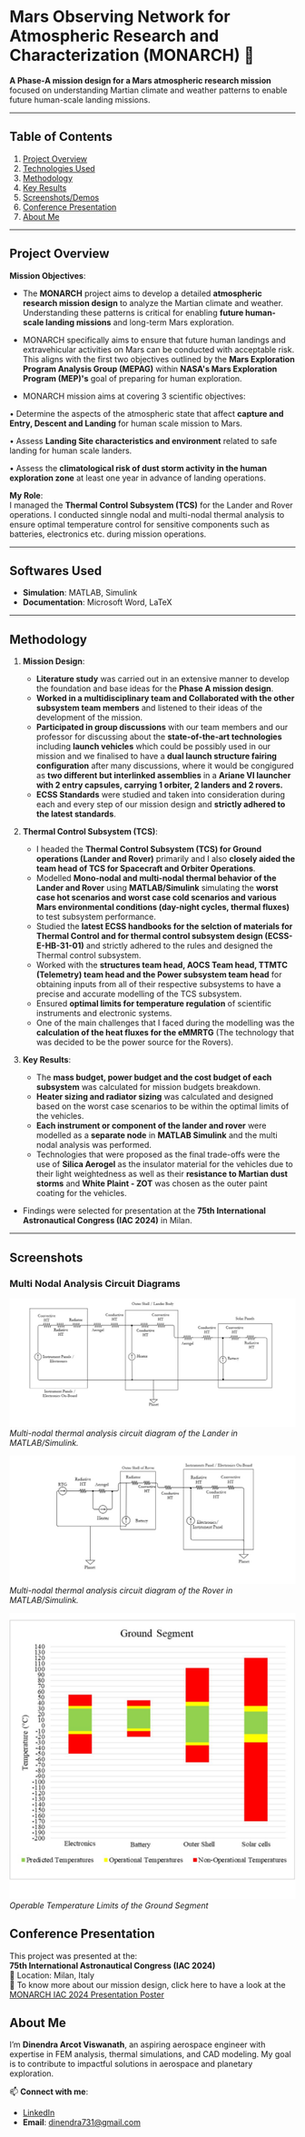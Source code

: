 # Mars Observing Network for Atmospheric Research and Characterization (MONARCH) 🚀  

**A Phase-A mission design for a Mars atmospheric research mission** focused on understanding Martian climate and weather patterns to enable future human-scale landing missions.  

---

## Table of Contents  
1. [Project Overview](#project-overview)  
2. [Technologies Used](#technologies-used)  
3. [Methodology](#methodology)  
4. [Key Results](#key-results)  
5. [Screenshots/Demos](#screenshotsdemos)  
6. [Conference Presentation](#conference-presentation)   
7. [About Me](#about-me)  

---

## Project Overview  

**Mission Objectives**:  
- The **MONARCH** project aims to develop a detailed **atmospheric research mission design** to analyze the Martian climate and weather. Understanding these patterns is critical for enabling **future human-scale landing missions** and long-term Mars exploration.  
- MONARCH specifically aims to ensure that future human landings and extravehicular activities on Mars can be conducted with acceptable risk. This aligns with the first two objectives outlined by the **Mars Exploration Program Analysis Group (MEPAG)** within **NASA's Mars Exploration Program (MEP)'s** goal of preparing for human exploration.

- MONARCH mission aims at covering 3 scientific objectives:

• Determine the aspects of the atmospheric state that affect **capture and Entry, Descent and Landing** for human scale mission to Mars.

• Assess **Landing Site characteristics and environment** related to safe landing for human scale landers.

• Assess the **climatological risk of dust storm activity in the human exploration zone** at least one year in advance of landing operations.

**My Role**:  
I managed the **Thermal Control Subsystem (TCS)** for the Lander and Rover operations. I conducted sinngle nodal and multi-nodal thermal analysis to ensure optimal temperature control for sensitive components such as batteries, electronics etc. during mission operations.

---

## Softwares Used  

- **Simulation**: MATLAB, Simulink  
- **Documentation**: Microsoft Word, LaTeX  

---

## Methodology  

1. **Mission Design**:  
   - **Literature study** was carried out in an extensive manner to develop the foundation and base ideas for the **Phase A mission design**.
   - **Worked in a multidisciplinary team and Collaborated with the other subsystem team members** and listened to their ideas of the development of the mission.
   - **Participated in group discussions** with our team members and our professor for discussing about the **state-of-the-art technologies** including **launch vehicles** which could be possibly used in our mission and we finalised to have a **dual launch structure fairing configuration** after many discussions, where it would be congigured as **two different but interlinked assemblies** in a **Ariane VI launcher with 2 entry capsules, carrying 1 orbiter, 2 landers and 2 rovers.**
   - **ECSS Standards** were studied and taken into consideration during each and every step of our mission design and **strictly adhered to the latest standards**.

2. **Thermal Control Subsystem (TCS)**:
   - I headed the **Thermal Control Subsystem (TCS) for Ground operations (Lander and Rover)** primarily and I also **closely aided the team head of TCS for Spacecraft and Orbiter Operations**.
   - Modelled **Mono-nodal and multi-nodal thermal behavior of the Lander and Rover** using **MATLAB/Simulink** simulating the **worst case hot scenarios and worst case cold scenarios and various  Mars environmental conditions (day-night cycles, thermal fluxes)** to test subsystem performance.
   - Studied the **latest ECSS handbooks for the selction of materials for Thermal Control and for thermal control subsystem design (ECSS-E-HB-31-01)** and strictly adhered to the rules and designed the Thermal control subsystem. 
   - Worked with the **structures team head, AOCS Team head, TTMTC (Telemetry) team head and the Power subsystem team head** for obtaining inputs from all of their respective subsystems to have a precise and accurate modelling of the TCS subsystem.
   - Ensured **optimal limits for temperature regulation** of scientific instruments and electronic systems.
   - One of the main challenges that I faced during the modelling was the **calculation of the heat fluxes for the eMMRTG** (The technology that was decided to be the power source for the Rovers). 

4. **Key Results**:  
   - The **mass budget, power budget and the cost budget of each subsystem** was calculated for mission budgets breakdown.
   - **Heater sizing and radiator sizing** was calculated and designed based on the worst case scenarios to be within the optimal limits of the vehicles.
   - **Each instrument or component of the lander and rover** were modelled as a **separate node** in **MATLAB Simulink** and the multi nodal analysis was performed.
   - Technologies that were proposed as the final trade-offs were the use of **Silica Aerogel** as the insulator material for the vehicles due to their light weightedness as well as their **resistance to Martian dust storms** and **White Plaint - ZOT** was chosen as the outer paint coating for the vehicles.    
- Findings were selected for presentation at the **75th International Astronautical Congress (IAC 2024)** in Milan.

---

## Screenshots 

### Multi Nodal Analysis Circuit Diagrams
![Multi-nodal Circuit Diagram of the Lander](Images/Lander%20TN.jpg)  
*Multi-nodal thermal analysis circuit diagram of the Lander in MATLAB/Simulink.*  

![Multi-nodal Circuit Diagram of the Rover](Images/Rover%20TN.jpg)  
*Multi-nodal thermal analysis circuit diagram of the Rover in MATLAB/Simulink.*  

![Operable Temperature Limits of the Ground Segment](Images/Ground%20segment.jpg)  
*Operable Temperature Limits of the Ground Segment*  

## Conference Presentation  

This project was presented at the:  
**75th International Astronautical Congress (IAC 2024)**  
📍 Location: Milan, Italy  
🔗 To know more about our mission design, click here to have a look at the [MONARCH IAC 2024 Presentation Poster](https://iac2024-iaf.ipostersessions.com/default.aspx?s=27-F4-6E-E8-AE-B7-1D-65-F2-80-B8-B8-E2-A9-BA-28)  


## About Me  

I’m **Dinendra Arcot Viswanath**, an aspiring aerospace engineer with expertise in FEM analysis, thermal simulations, and CAD modeling. My goal is to contribute to impactful solutions in aerospace and planetary exploration.  

📫 **Connect with me**:  
- [LinkedIn](https://www.linkedin.com/in/dinendra-av/)  
- **Email**: dinendra731@gmail.com  
